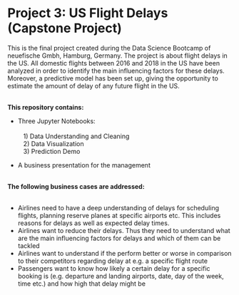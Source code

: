 # Project 3: US Flight Delays (Capstone Project)
This is the final project created during the Data Science Bootcamp of neuefische Gmbh, Hamburg, Germany. The project is about flight delays in the US. All domestic flights between 2016 and 2018 in the US have been analyzed in order to identify the main influencing factors for these delays. Moreover, a predictive model has been set up, giving the opportunity to estimate the amount of delay of any future flight in the US.<br><br>

<b>This repository contains:</b>
- Three Jupyter Notebooks:<br><br>
&nbsp;&nbsp;&nbsp;1) Data Understanding and Cleaning<br>
&nbsp;&nbsp;&nbsp;2) Data Visualization<br>
&nbsp;&nbsp;&nbsp;3) Prediction Demo<br>
    
- A business presentation for the management
<br>
<b>The following business cases are addressed:</b><br><br>

* Airlines need to have a deep understanding of delays for scheduling flights, planning reserve planes at specific airports etc. This includes reasons for delays as well as expected delay times.
* Airlines want to reduce their delays. Thus they need to understand what are the main influencing factors for delays and which of them can be tackled
* Airlines want to understand if the perform better or worse in comparison to their competitors regarding delay at e.g. a specific flight route
* Passengers want to know how likely a certain delay for a specific booking is (e.g. departure and landing airports, date, day of the week, time etc.) and how high that delay might be
